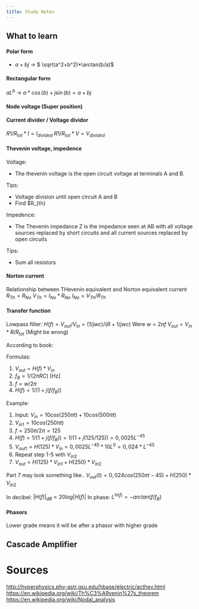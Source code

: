 ```yaml
---
title: Study Notes
---
```

## What to learn
#### Polar form
* $a + bj$ -> $ \sqrt(a^2+b^2)*\arctan(b/a)$ 
#### Rectangular form
$aL^b$ -> $a*\cos(b) + j\sin(b) = a+bj$
#### Node voltage (Super position)

#### Current divider / Voltage dividor
$R1/R_{tot} * I = I_{divided}$
$R1/R_{tot} * V = V_{divided}$


#### Thevenin voltage, impedence

Voltage: 
* The thevenin voltage is the open circuit voltage at terminals A and B.

Tips: 
* Voltage division until open circuit A and B
* Find $R_{th}

Impedence:

* The Thevenin impedance Z is the impedance seen at AB with all voltage sources replaced by short circuits and all current sources replaced by open circuits

Tips:
* Sum all resistors

#### Norton current
Relationship between THevenin equivalent and Norton equivalent current
$R_{Th} = R_{No}$
$V_{Th} = I_{No}*R_{No}$
$I_{No} = V_{Th}/R_{Th}$

#### Transfer function
Lowpass filter:
$H(f) = V_{out}/V_{in} = (1/jwc)/(R+1/jwc)$ 
Were $w = 2\pi f$
$V_{out} = V_{in}*R/R_{tot}$ (Might be wrong)

According to book:

Formulas:
1) $V_{out} = H(f)*V_{in}$
2) $f_B = 1/(2\pi RC)$ [Hz]
3) $f = w/2\pi$
4) $H(f) = 1/(1 + j(f/f_B))$

Example:
1) Input: $V_{in} = 10cos(250\pi t) + 10cos(500\pi t)$
2) $V_{in1} = 10cos(250\pi t)$
3) $f = 250\pi/2\pi = 125$
4) $H(f) = 1/(1+j(f/f_B)) = 1/(1 + j(125/125)) = 0,0025L^{-45}$
5) $V_{out1} = H(125) * V_{in} = 0,0025L^{-45} * 10L^{0} = 0,024*L^{-45}$
6) Repeat step 1-5 with $V_{in2}$
7)  $V_{out} = H(125) * V_{in1} + H(250)*V_{in2}$

Part 7 may look something like.. $V_{out}(t) = 0,024cos(250\pi t - 45) + H(250)*V_{in2}$

In decibel:
$|H(f)|_{dB} = 20log|H(f)|$
In phase:
$L^{H(f)} = -arctan(f/f_B)$
#### Phasors
Lower grade means it will be after a phasor with higher grade
## Cascade Amplifier
# Sources
http://hyperphysics.phy-astr.gsu.edu/hbase/electric/acthev.html
https://en.wikipedia.org/wiki/Th%C3%A9venin%27s_theorem
https://en.wikipedia.org/wiki/Nodal_analysis
